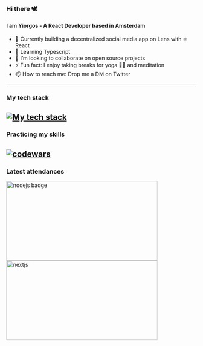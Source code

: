 ### Hi there 🕊️

#### I am Yiorgos - A React Developer based in Amsterdam

- 🌿 Currently building a decentralized social media app on Lens with ⚛️ React
- 📖 Learning Typescript
- 👯 I’m looking to collaborate on open source projects
- ⚡ Fun fact: I enjoy taking breaks for yoga 🧘‍♂️ and meditation
- 📫 How to reach me: Drop me a DM on Twitter
---
### My tech stack
[![My tech stack](https://skills.thijs.gg/icons?i=js,react,mongodb,nodejs,next,tailwind,typescript,git)](https://skills.thijs.gg)
---
### Practicing my skills
<a href="#"><img src="https://www.codewars.com/users/yogiyiorgos/badges/large" alt="codewars" border="0"></a>
---
### Latest attendances
<a href="#"><img src="https://i.ibb.co/q08b9M1/node-congress-badge.png" alt="nodejs badge" border="0" style="width:400px; height:210px;"></a>
<a href="#"><img src="https://i.ibb.co/4421fZt/nextjs.png" alt="nextjs" border="0" style="width:400px; height:210px;"></a>


